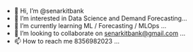 - 👋 Hi, I’m @senarkitbank
- 👀 I’m interested in Data Science and Demand Forecasting...
- 🌱 I’m currently learning ML / Forecasting / MLOps ...
- 💞️ I’m looking to collaborate on senarkitbank@gmail.com ...
- 📫 How to reach me 8356982023 ...

<!---
senarkitbank/senarkitbank is a ✨ special ✨ repository because its `README.md` (this file) appears on your GitHub profile.
You can click the Preview link to take a look at your changes.
--->
